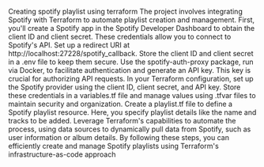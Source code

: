 Creating spotify playlist using terraform 
The project involves integrating Spotify with Terraform to automate playlist creation and management. First, you'll create a Spotify app in the Spotify Developer Dashboard to obtain the client ID and client secret. These credentials allow you to connect to Spotify's API. Set up a redirect URI at http://localhost:27228/spotify_callback.
Store the client ID and client secret in a .env file to keep them secure. Use the spotify-auth-proxy package, run via Docker, to facilitate authentication and generate an API key. This key is crucial for authorizing API requests.
In your Terraform configuration, set up the Spotify provider using the client ID, client secret, and API key. Store these credentials in a variables.tf file and manage values using .tfvar files to maintain security and organization.
Create a playlist.tf file to define a Spotify playlist resource. Here, you specify playlist details like the name and tracks to be added. Leverage Terraform's capabilities to automate the process, using data sources to dynamically pull data from Spotify, such as user information or album details.
By following these steps, you can efficiently create and manage Spotify playlists using Terraform's infrastructure-as-code approach
